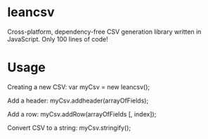 # leancsv
Cross-platform, dependency-free CSV generation library written in JavaScript. Only 100 lines of code!

# Usage
Creating a new CSV:
	var myCsv = new leancsv();

Add a header:
	myCsv.addheader(arrayOfFields);

Add a row:
	myCsv.addRow(arrayOfFields [, index]);

Convert CSV to a string:
	myCsv.stringify();